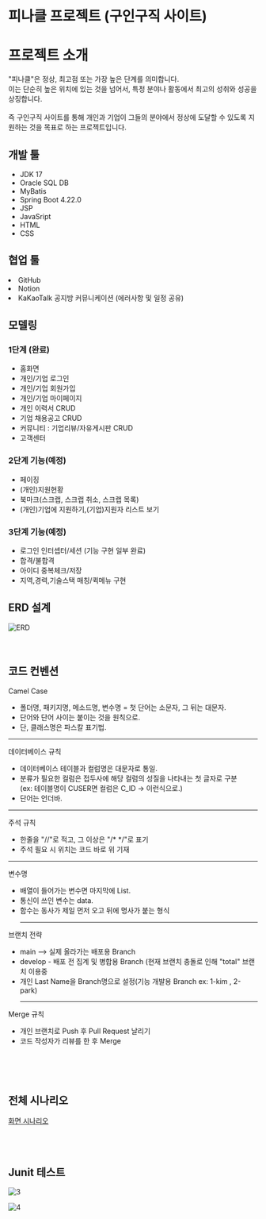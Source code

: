 <h1>피나클 프로젝트 (구인구직 사이트)</h1>

<h1>프로젝트 소개</h1>
"피나클"은 정상, 최고점 또는 가장 높은 단계를 의미합니다. <br>
이는 단순히 높은 위치에 있는 것을 넘어서, 특정 분야나 활동에서 최고의 성취와 성공을 상징합니다.<br><br>
즉 구인구직 사이트를 통해 개인과 기업이 그들의 분야에서 정상에 도달할 수 있도록 지원하는 것을 목표로 하는 프로젝트입니다.


<h2>개발 툴</h2>
<ul>
<li>JDK 17</li>
<li>Oracle SQL DB</li>
<li>MyBatis</li>
<li>Spring Boot 4.22.0</li>
<li>JSP</li>
<li>JavaSript</li>
<li>HTML</li>
<li>CSS</li>
</ul>


<h2>협업 툴</h2>
<li>GitHub</li>
<li>Notion</li>
<li>KaKaoTalk 공지방 커뮤니케이션 (에러사항 및 일정 공유)</li>


<h2>모델링</h2>
<h3>1단계 (완료)</h3>
<ul>
  <li>홈화면</li>
  <li>개인/기업 로그인</li>
  <li>개인/기업 회원가입</li>
  <li>개인/기업 마이페이지</li>
  <li>개인 이력서 CRUD</li>
  <li>기업 채용공고 CRUD</li>
  <li>커뮤니티 : 기업리뷰/자유게시판 CRUD</li>
  <li>고객센터</li>
</ul>

<h3>2단계 기능(예정)</h3>
<ul>
  <li>페이징</li>
  <li>(개인)지원현황</li>
  <li>북마크(스크랩, 스크랩 취소, 스크랩 목록)</li>
  <li>(개인)기업에 지원하기,(기업)지원자 리스트 보기</li>
  </ul>

<h3>3단계 기능(예정)</h3>
<ul>
  <li>로그인 인터셉터/세션 (기능 구현 일부 완료)</li>
  <li>합격/불합격</li>
  <li>아이디 중복체크/저장</li>
  <li>지역,경력,기술스택 매칭/퀵메뉴 구현</li>
</ul>


<h2>ERD 설계</h2>

![ERD](https://github.com/DoKyeomKim/TeamProject/assets/163399297/29b3863e-fe25-4fc7-9100-17f89c28a906)
<br>
<br>
<br>


<h2>코드 컨벤션</h2>

Camel Case
<ul>
  <li>폴더명, 패키지명, 메소드명, 변수명 = 첫 단어는 소문자, 그 뒤는 대문자.</li>
  <li>단어와 단어 사이는 붙이는 것을 원칙으로.</li>
  <li>단, 클래스명은 파스칼 표기법.</li>
</ul>
<hr>

데이터베이스 규칙
<ul>
  <li>데이터베이스 테이블과 컬럼명은 대문자로 통일.</li>
  <li>분류가 필요한 컬럼은 접두사에 해당 컬럼의 성질을 나타내는 첫 글자로 구분<br>
    (ex: 테이블명이 CUSER면 컬럼은 C_ID -> 이런식으로.)</li>
<li>단어는 언더바.</li>
</ul>
<hr>

주석 규칙
<ul>
<li>한줄을 "//"로 적고, 그 이상은 "/* */"로 표기</li>
<li>주석 필요 시 위치는 코드 바로 위 기재</li>
</ul>
<hr>

변수명
<ul>
<li>배열이 들어가는 변수면 마지막에 List.</li>
<li>통신이 쓰인 변수는 data.</li>
<li>함수는 동사가 제일 먼저 오고 뒤에 명사가 붙는 형식</li>
<hr>
</ul>

브랜치 전략
<ul>
<li>main --> 실제 올라가는 배포용 Branch</li>
<li>develop - 배포 전 집계 및 병합용 Branch (현재 브랜치 충돌로 인해 "total" 브랜치 이용중</li>
<li>개인 Last Name을 Branch명으로 설정(기능 개발용 Branch ex: 1-kim , 2-park)</li>
<hr>
</ul>

Merge 규칙
<ul>
<li>개인 브랜치로 Push 후 Pull Request 날리기</li>
<li>코드 작성자가 리뷰를 한 후 Merge</li>
</ul>
<br>
<br>
<br>


<h2>전체 시나리오</h2>

[화면 시나리오](https://www.notion.so/e58a21cb824f4e6ea20d485bde79ce58)

<br>
<br>

<h2>Junit 테스트</h2>

![3](https://github.com/DoKyeomKim/TeamProject/assets/163399297/ebfd60d8-56ed-4aec-b8b3-c48b61c03c05)

![4](https://github.com/DoKyeomKim/TeamProject/assets/163399297/83433b1f-062e-4cab-b757-46aba5e03ffd)


